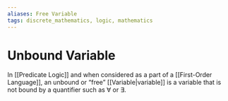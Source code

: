 ```yaml
---
aliases: Free Variable
tags: discrete_mathematics, logic, mathematics
---
```


# Unbound Variable

In [[Predicate Logic]] and when considered as a part of a [[First-Order Language]], an unbound or “free” [[Variable|variable]] is a variable that is not bound by a quantifier such as $\forall$ or $\exists$.